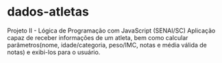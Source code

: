 # dados-atletas
Projeto II - Lógica de Programação com JavaScript (SENAI/SC) Aplicação capaz de receber informações de um atleta, bem como calcular parâmetros(nome, idade/categoria, peso/IMC, notas e média válida de notas) e exibi-los para o usuário.
